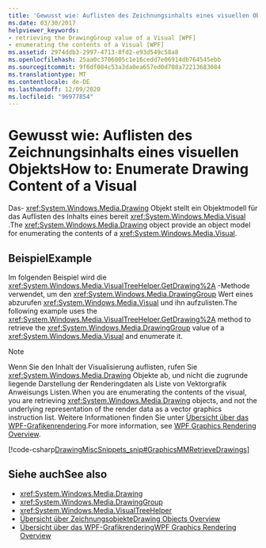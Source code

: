 ```yaml
---
title: 'Gewusst wie: Auflisten des Zeichnungsinhalts eines visuellen Objekts'
ms.date: 03/30/2017
helpviewer_keywords:
- retrieving the DrawingGroup value of a Visual [WPF]
- enumerating the contents of a Visual [WPF]
ms.assetid: 2974ddb3-2997-4713-8fd2-e93d549c58a8
ms.openlocfilehash: 25aa0c3706005c1e16cedd7e06914db764545ebb
ms.sourcegitcommit: 9f6df084c53a3da0ea657ed0d708a72213683084
ms.translationtype: MT
ms.contentlocale: de-DE
ms.lasthandoff: 12/09/2020
ms.locfileid: "96977854"
---
```

# <a name="how-to-enumerate-drawing-content-of-a-visual"></a><span data-ttu-id="15888-102">Gewusst wie: Auflisten des Zeichnungsinhalts eines visuellen Objekts</span><span class="sxs-lookup"><span data-stu-id="15888-102">How to: Enumerate Drawing Content of a Visual</span></span>
<span data-ttu-id="15888-103">Das- <xref:System.Windows.Media.Drawing> Objekt stellt ein Objektmodell für das Auflisten des Inhalts eines bereit <xref:System.Windows.Media.Visual> .</span><span class="sxs-lookup"><span data-stu-id="15888-103">The <xref:System.Windows.Media.Drawing> object provide an object model for enumerating the contents of a <xref:System.Windows.Media.Visual>.</span></span>  
  
## <a name="example"></a><span data-ttu-id="15888-104">Beispiel</span><span class="sxs-lookup"><span data-stu-id="15888-104">Example</span></span>  
 <span data-ttu-id="15888-105">Im folgenden Beispiel wird die <xref:System.Windows.Media.VisualTreeHelper.GetDrawing%2A> -Methode verwendet, um den <xref:System.Windows.Media.DrawingGroup> Wert eines abzurufen <xref:System.Windows.Media.Visual> und ihn aufzulisten.</span><span class="sxs-lookup"><span data-stu-id="15888-105">The following example uses the <xref:System.Windows.Media.VisualTreeHelper.GetDrawing%2A> method to retrieve the <xref:System.Windows.Media.DrawingGroup> value of a <xref:System.Windows.Media.Visual> and enumerate it.</span></span>  
  
> [!NOTE]
> <span data-ttu-id="15888-106">Wenn Sie den Inhalt der Visualisierung auflisten, rufen Sie <xref:System.Windows.Media.Drawing> Objekte ab, und nicht die zugrunde liegende Darstellung der Renderingdaten als Liste von Vektorgrafik Anweisungs Listen.</span><span class="sxs-lookup"><span data-stu-id="15888-106">When you are enumerating the contents of the visual, you are retrieving <xref:System.Windows.Media.Drawing> objects, and not the underlying representation of the render data as a vector graphics instruction list.</span></span> <span data-ttu-id="15888-107">Weitere Informationen finden Sie unter [Übersicht über das WPF-Grafikenrendering](wpf-graphics-rendering-overview.md).</span><span class="sxs-lookup"><span data-stu-id="15888-107">For more information, see [WPF Graphics Rendering Overview](wpf-graphics-rendering-overview.md).</span></span>  
  
 [!code-csharp[DrawingMiscSnippets_snip#GraphicsMMRetrieveDrawings](~/samples/snippets/csharp/VS_Snippets_Wpf/DrawingMiscSnippets_snip/CSharp/EnumerateDrawingsExample.xaml.cs#graphicsmmretrievedrawings)]  
  
## <a name="see-also"></a><span data-ttu-id="15888-108">Siehe auch</span><span class="sxs-lookup"><span data-stu-id="15888-108">See also</span></span>

- <xref:System.Windows.Media.Drawing>
- <xref:System.Windows.Media.DrawingGroup>
- <xref:System.Windows.Media.VisualTreeHelper>
- [<span data-ttu-id="15888-109">Übersicht über Zeichnungsobjekte</span><span class="sxs-lookup"><span data-stu-id="15888-109">Drawing Objects Overview</span></span>](drawing-objects-overview.md)
- [<span data-ttu-id="15888-110">Übersicht über das WPF-Grafikrendering</span><span class="sxs-lookup"><span data-stu-id="15888-110">WPF Graphics Rendering Overview</span></span>](wpf-graphics-rendering-overview.md)
